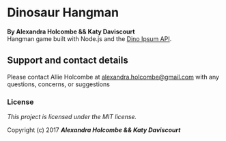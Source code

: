 Dinosaur Hangman
=========================

**By Alexandra Holcombe && Katy Daviscourt**  
Hangman game built with Node.js and the [Dino Ipsum API](http://dinoipsum.herokuapp.com/).

## Support and contact details
Please contact Allie Holcombe at alexandra.holcombe@gmail.com with any questions, concerns, or suggestions

### License

*This project is licensed under the MIT license.*

Copyright (c) 2017 **_Alexandra Holcombe && Katy Daviscourt_**
